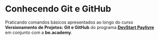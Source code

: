 # Conhecendo Git e GitHub

Praticando comandos básicos apresentados ao longo do curso **Versionamento de Projetos: Git e GitHub** do programa **[DevStart Paylivre](https://www.beacademy.com.br/devstartpaylivre/)** em conjunto com a **be.academy**.
